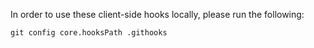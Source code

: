 In order to use these client-side hooks locally, please run the following:

`git config core.hooksPath .githooks`
